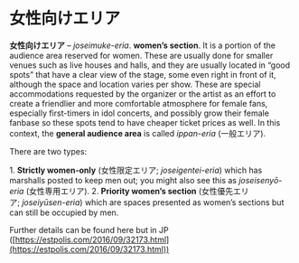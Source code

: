 # 女性向けエリア

**女性向けエリア** – *joseimuke-eria*. **women’s section**. It is a portion of the audience area reserved for women. These are usually done for smaller venues such as live houses and halls, and they are usually located in “good spots” that have a clear view of the stage, some even right in front of it, although the space and location varies per show. These are special accommodations requested by the organizer or the artist as an effort to create a friendlier and more comfortable atmosphere for female fans, especially first-timers in idol concerts, and possibly grow their female fanbase so these spots tend to have cheaper ticket prices as well. In this context, the **general audience area** is called *ippan-eria* (一般エリア).

There are two types:

1. **Strictly women-only** (女性限定エリア; *joseigentei-eria*) which has marshalls posted to keep men out; you might also see this as *joseisenyō-eria* (女性専用エリア).
2. **Priority women’s section** (女性優先エリア; *joseiyūsen-eria*) which are spaces presented as women’s sections but can still be occupied by men.

Further details can be found here but in JP ([https://estpolis.com/2016/09/32173.html](https://estpolis.com/2016/09/32173.html))
